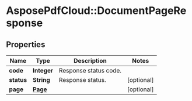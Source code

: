 ﻿# AsposePdfCloud::DocumentPageResponse


## Properties
Name | Type | Description | Notes
------------ | ------------- | ------------- | -------------
**code** | **Integer** | Response status code. | 
**status** | **String** | Response status. | [optional] 
**page** | [**Page**](Page.md) |  | [optional] 


